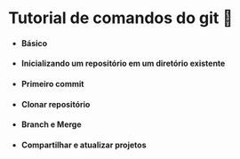 # Tutorial de comandos do git :bookmark:



- #### Básico 

- #### Inicializando um repositório em um diretório existente

- #### Primeiro commit

- #### Clonar repositório

- #### Branch e Merge

- #### Compartilhar e atualizar projetos

  

